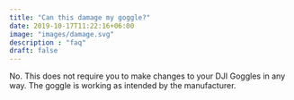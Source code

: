 ```yaml
---
title: "Can this damage my goggle?"
date: 2019-10-17T11:22:16+06:00
image: "images/damage.svg"
description : "faq"
draft: false
---
```



No. This does not require you to make changes to your DJI Goggles in any way. The goggle is working as intended by the manufacturer.